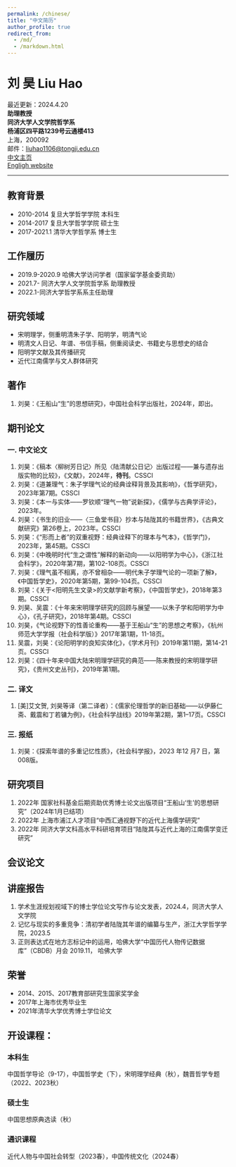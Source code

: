 ```yaml
---
permalink: /chinese/
title: "中文简历"
author_profile: true
redirect_from: 
  - /md/
  - /markdown.html
---
```


# 刘 昊 Liu Hao
最近更新：2024.4.20  
**助理教授**  
**同济大学人文学院哲学系**  
**杨浦区四平路1239号云通楼413**  
上海，200092  
邮件：liuhao1106@tongji.edu.cn    
[中文主页](https://faculty.tongji.edu.cn/liuhao12/zh_CN/index.htm)  
[Engligh website](https://fdliuhao1106.github.io/)

---

## 教育背景
* 2010-2014 复旦大学哲学学院 本科生  
* 2014-2017 复旦大学哲学学院 硕士生  
* 2017-2021.1 清华大学哲学系 博士生
    
## 工作履历
* 2019.9-2020.9 哈佛大学访问学者（国家留学基金委资助）  
* 2021.7- 同济大学人文学院哲学系 助理教授  
* 2022.1-同济大学哲学系系主任助理
    
## 研究领域
* 宋明理学，侧重明清朱子学、阳明学，明清气论
* 明清文人日记、年谱、书信手稿，侧重阅读史、书籍史与思想史的结合
* 阳明学文献及其传播研究
* 近代江南儒学与文人群体研究
  
## 著作
1. 刘昊：《王船山“生”的思想研究》，中国社会科学出版社，2024年，即出。 
      
## 期刊论文
### 一. 中文论文
1. 刘昊：《稿本〈柳树芳日记〉所见〈陆清献公日记〉出版过程——兼与遗存出版实物的比较》，《文献》，2024年，**待刊**。CSSCI
2. 刘昊：《道兼理气：朱子学理气论的经典诠释背景及其影响》，《哲学研究》，2023年第7期。CSSCI
3. 刘昊：《本一与实体——罗钦顺“理气一物”说新探》，《儒学与古典学评论》，2023年。
4. 刘昊：《书生的旧业——〈三鱼堂书目〉抄本与陆陇其的书籍世界》，《古典文献研究》第26卷上，2023年。CSSCI
5. 刘昊：《“形而上者”的双重视野：经典诠释下的理本与气本》，《哲学门》，2023年，第45期。CSSCI
6. 刘昊：《中晚明时代“生之谓性”解释的新动向——以阳明学为中心》，《浙江社会科学》，2020年第7期，第102-108页。CSSCI
7. 刘昊：《理气虽不相离，亦不曾相杂——明代朱子学理气论的一项新了解》，《中国哲学史》，2020年第5期，第99-104页。CSSCI
8. 刘昊：《关于<阳明先生文录>的文献学新考察》，《中国哲学史》，2018年第3期。CSSCI
9. 刘昊、吴震：《十年来宋明理学研究的回顾与展望——以朱子学和阳明学为中心》，《孔子研究》，2018年第4期。CSSCI
10. 刘昊，《气论视野下的性善论重构——基于王船山“生”的思想之考察》，《杭州师范大学学报（社会科学版）》2017年第1期，11-18页。
11. 吴震，刘昊：《论阳明学的良知实体化》，《学术月刊》2019年第11期，第14-21页。CSSCI
12. 刘昊：《四十年来中国大陆宋明理学研究的典范——陈来教授的宋明理学研究》，《贵州文史丛刊》，2019年第1期。
    
### 二. 译文
1. [美]艾文贺, 刘昊等译（第二译者）：《儒家伦理哲学的新旧基础——以伊藤仁斋、戴震和丁若镛为例》，《社会科学战线》2019年第2期，第1–17页。CSSCI
   
### 三. 报纸
1. 刘昊：《探索年谱的多重记忆性质》，《社会科学报》，2023 年12 月7 日，第008版。  

## 研究项目
1. 2022年 国家社科基金后期资助优秀博士论文出版项目“王船山‘生’的思想研究”（2024年1月已结项）
2. 2022年 上海市浦江人才项目“中西汇通视野下的近代上海儒学研究”
3. 2022年 同济大学文科高水平科研培育项目“陆陇其与近代上海的江南儒学变迁研究”
   
## 会议论文

## 讲座报告
1. 学术生涯规划视域下的博士学位论文写作与论文发表，2024.4，同济大学人文学院  
2. 记忆与现实的多重竞争：清初学者陆陇其年谱的编纂与生产，浙江大学哲学学院，2023.5
3. 正则表达式在地方志标记中的运用，哈佛大学“中国历代人物传记数据库”（CBDB）月会	2019.11， 哈佛大学
     
## 荣誉
* 2014、2015、2017教育部研究生国家奖学金  
* 2017年上海市优秀毕业生  
* 2021年清华大学优秀博士学位论文  

## 开设课程：
### 本科生
中国哲学导论（9-17），中国哲学史（下），宋明理学经典（秋），魏晋哲学专题（2022、2023秋） 

### 硕士生
中国思想原典选读（秋）  

### 通识课程
近代人物与中国社会转型（2023春），中国传统文化（2024春）



